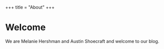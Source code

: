+++
title = "About"
+++

# Welcome

We are Melanie Hershman and Austin Shoecraft and welcome to our blog. 
